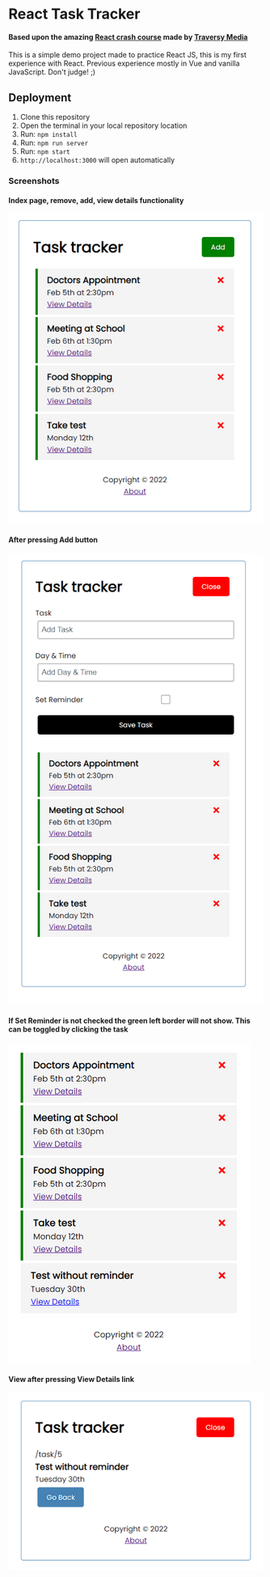 # React Task Tracker

#### **Based upon the amazing [React crash course](https://youtu.be/w7ejDZ8SWv8) made by [Traversy Media](https://www.youtube.com/@TraversyMedia)**

This is a simple demo project made to practice React JS, this is my first experience with React. Previous experience mostly in Vue and vanilla JavaScript. Don't judge! ;)

## Deployment

1. Clone this repository
2. Open the terminal in your local repository location
3. Run: `npm install`
4. Run: `npm run server`
5. Run: `npm start`
6. `http://localhost:3000` will open automatically

### Screenshots

#### Index page, remove, add, view details functionality

![Screenshot](/src/img/screenshot_1.png)

#### After pressing Add button

![Screenshot](/src/img/screenshot_2.png)

#### If Set Reminder is not checked the green left border will not show. This can be toggled by clicking the task

![Screenshot](/src/img/screenshot_3.png)

#### View after pressing View Details link

![Screenshot](/src/img/screenshot_4.png)